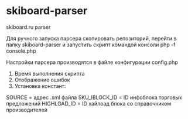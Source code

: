 # skiboard-parser
skiboard.ru parser

Для ручного запуска парсера скопировать репозиторий, перейти в папку 
skiboard-parser и запустить скрипт командой консоли php -f console.php 

Настройки парсера производятся в файле конфигурации config.php

1. Время выполнения скрипта
2. Отображение ошибок
3. Установка констант:

SOURCE = адрес .xml файла
SKU_IBLOCK_ID = ID инфоблока торговых предложений
HIGHLOAD_ID = ID хайлоад блока со справочником производителей
